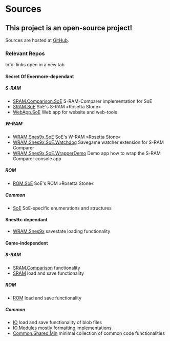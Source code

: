 ﻿# Sources

## This project is an open-source project!

Sources are hosted at <a href="https://github.com/CleanCodeX" target=_>GitHub</a>.

### Relevant Repos

Info: links open in a new tab

#### Secret Of Evermore-dependant 

##### S-RAM
* <a href="https://github.com/CleanCodeX/SRAM.Comparison.SoE" target=_>SRAM.Comparison.SoE</a> S-RAM-Comparer implementation for SoE
* <a href="https://github.com/CleanCodeX/SRAM.SoE" target=_>SRAM.SoE</a> SoE's S-RAM »Rosetta Stone« 
* <a href="https://github.com/CleanCodeX/WebApp.SoE" target=_>WebApp.SoE</a> Web app for website and web-tools

##### W-RAM
* <a href="https://github.com/CleanCodeX/WRAM.Snes9x.SoE" target=_>WRAM.Snes9x.SoE</a> SoE's W-RAM »Rosetta Stone« 
* <a href="https://github.com/CleanCodeX/SRAM.Comparison.SoE.Watchdog" target=_>WRAM.Snes9x.SoE.Watchdog</a> Savegame watcher extension for S-RAM Comparer
* <a href="https://github.com/CleanCodeX/SRAM.Comparison.SoE.WrapperDemo" target=_>WRAM.Snes9x.SoE.WrapperDemo</a> Demo app how to wrap the S-RAM Comparer console app

##### ROM
* <a href="https://github.com/CleanCodeX/ROM.SoE" target=_>ROM.SoE</a> SoE's ROM »Rosetta Stone«

##### Common
* <a href="https://github.com/CleanCodeX/SoE" target=_>SoE</a> SoE-specific enumerations and structures

#### Snes9x-dependant 
* <a href="https://github.com/CleanCodeX/WRAM.Snes9x" target=_>WRAM.Snes9x</a> savestate loading functionality

#### Game-independent 

##### S-RAM
* <a href="https://github.com/CleanCodeX/SRAM.Comparison" target=_>SRAM.Comparison</a> functionality
* <a href="https://github.com/CleanCodeX/SRAM" target=_>SRAM</a> load and save functionality

##### ROM
* <a href="https://github.com/CleanCodeX/ROM" target=_>ROM</a> load and save functionality

##### Common
* <a href="https://github.com/CleanCodeX/IO" target=_>IO</a> load and save functionality of blob files
* <a href="https://github.com/CleanCodeX/IO.Modules" target=_>IO.Modules</a> mostly formatting implementations
* <a href="https://github.com/CleanCodeX/Common.Shared.Min" target=_>Common.Shared.Min</a> minimal collection of common code functionalities